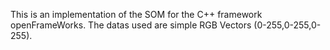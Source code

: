 This is an implementation of the SOM for the C++ framework openFrameWorks. The datas used are simple RGB Vectors (0-255,0-255,0-255).
